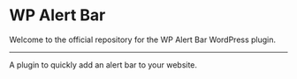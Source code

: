 <h1>WP Alert Bar</h1>
<p>Welcome to the official repository for the WP Alert Bar WordPress plugin.</p>
<hr>
<p>A plugin to quickly add an alert bar to your website.</p>
